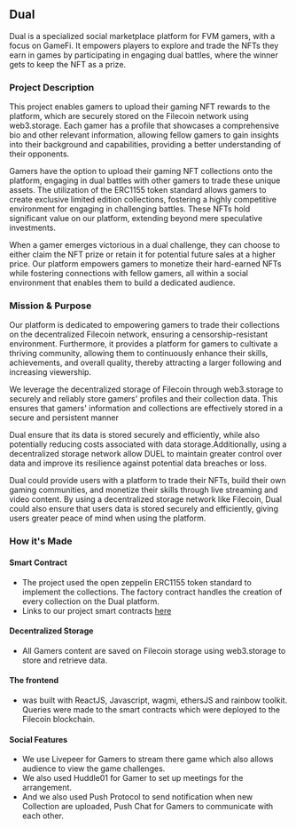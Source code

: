 ## Dual

Dual is a specialized social marketplace platform for FVM gamers, with a focus on GameFi. It empowers players to explore and trade the NFTs they earn in games by participating in engaging dual battles, where the winner gets to keep the NFT as a prize.

### Project Description

This project enables gamers to upload their gaming NFT rewards to the platform, which are securely stored on the Filecoin network using web3.storage. Each gamer has a profile that showcases a comprehensive bio and other relevant information, allowing fellow gamers to gain insights into their background and capabilities, providing a better understanding of their opponents.

Gamers have the option to upload their gaming NFT collections onto the platform, engaging in dual battles with other gamers to trade these unique assets. The utilization of the ERC1155 token standard allows gamers to create exclusive limited edition collections, fostering a highly competitive environment for engaging in challenging battles. These NFTs hold significant value on our platform, extending beyond mere speculative investments.

When a gamer emerges victorious in a dual challenge, they can choose to either claim the NFT prize or retain it for potential future sales at a higher price. Our platform empowers gamers to monetize their hard-earned NFTs while fostering connections with fellow gamers, all within a social environment that enables them to build a dedicated audience.

### Mission & Purpose

Our platform is dedicated to empowering gamers to trade their collections on the decentralized Filecoin network, ensuring a censorship-resistant environment. Furthermore, it provides a platform for gamers to cultivate a thriving community, allowing them to continuously enhance their skills, achievements, and overall quality, thereby attracting a larger following and increasing viewership.

We leverage the decentralized storage of Filecoin through web3.storage to securely and reliably store gamers' profiles and their collection data. This ensures that gamers' information and collections are effectively stored in a secure and persistent manner

Dual ensure that its data is stored securely and efficiently, while also potentially reducing costs associated with data storage.Additionally, using a decentralized storage network allow DUEL to maintain greater control over data and improve its resilience against potential data breaches or loss.

Dual could provide users with a platform to trade their NFTs, build their own gaming communities, and monetize their skills through live streaming and video content. By using a decentralized storage network like Filecoin, Dual could also ensure that users data is stored securely and efficiently, giving users greater peace of mind when using the platform.


### How it's Made

#### Smart Contract

- The project used the open zeppelin ERC1155 token standard to implement the collections. The factory contract handles the creation of every collection on the Dual platform.
- Links to our project smart contracts [here](https://github.com/SabeloMkhwanzi/dual-smart-contract) 

#### Decentralized Storage

- All Gamers content are saved on Filecoin storage using web3.storage to store and retrieve data.

#### The frontend

- was built with ReactJS, Javascript, wagmi, ethersJS and rainbow toolkit. Queries were made to the smart contracts which were deployed to the Filecoin blockchain.

#### Social Features

- We use Livepeer for Gamers to stream there game which also allows audience to view the game challenges.
- We also used Huddle01 for Gamer to set up meetings for the arrangement.
- And we also used Push Protocol to send notification when new Collection are uploaded, Push Chat for Gamers to communicate with each other.
